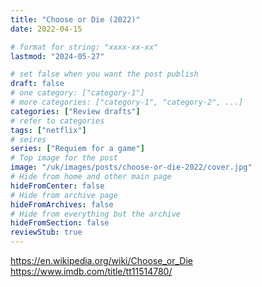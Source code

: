 ```yaml
---
title: "Choose or Die (2022)"
date: 2022-04-15

# format for string: "xxxx-xx-xx"
lastmod: "2024-05-27"

# set false when you want the post publish
draft: false
# one category: ["category-1"]
# more categories: ["category-1", "category-2", ...]
categories: ["Review drafts"]
# refer to categories
tags: ["netflix"]
# seires
series: ["Requiem for a game"]
# Top image for the post
image: "/uk/images/posts/choose-or-die-2022/cover.jpg"
# Hide from home and other main page
hideFromCenter: false
# Hide from archive page
hideFromArchives: false
# Hide from everything but the archive
hideFromSection: false
reviewStub: true
---
```

https://en.wikipedia.org/wiki/Choose_or_Die
https://www.imdb.com/title/tt11514780/
<!--more-->